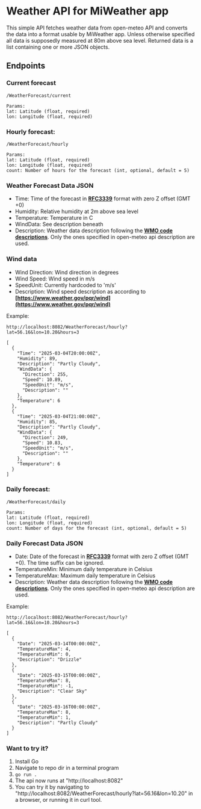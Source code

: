 # Weather API for MiWeather app

This simple API fetches weather data from open-meteo API and converts the data into a format usable by MiWeather app. Unless otherwise specified all data is supposedly measured at 80m above sea level. Returned data is a list containing one or more JSON objects.

## Endpoints

### Current forecast

```
/WeatherForecast/current

Params:
lat: Latitude (float, required)
lon: Longitude (float, required)
```


### Hourly forecast:
```
/WeatherForecast/hourly

Params:
lat: Latitude (float, required)
lon: Longitude (float, required)
count: Number of hours for the forecast (int, optional, default = 5)
```

### Weather Forecast Data JSON
- Time: Time of the forecast in **[RFC3339](https://www.rfc-editor.org/rfc/rfc3339.html)** format with zero Z offset (GMT +0)
- Humidity: Relative humidity at 2m above sea level
- Temperature: Temperature in C
- WindData: See description beneath
- Description: Weather data description following the **[WMO code descriptions](https://open-meteo.com/en/docs#weather_variable_documentation)**. Only the ones specified in open-meteo api description are used.

### Wind data 
- Wind Direction: Wind direction in degrees
- Wind Speed: Wind speed in m/s
- SpeedUnit: Currently hardcoded to 'm/s'
- Description: Wind speed description as according to **[https://www.weather.gov/pqr/wind](https://www.weather.gov/pqr/wind)**

Example:
```
http://localhost:8082/WeatherForecast/hourly?lat=56.16&lon=10.20&hours=3

[
  {
    "Time": "2025-03-04T20:00:00Z",
    "Humidity": 89,
    "Description": "Partly Cloudy",
    "WindData": {
      "Direction": 255,
      "Speed": 10.89,
      "SpeedUnit": "m/s",
      "Description": ""
    },
    "Temperature": 6
  },
  {
    "Time": "2025-03-04T21:00:00Z",
    "Humidity": 85,
    "Description": "Partly Cloudy",
    "WindData": {
      "Direction": 249,
      "Speed": 10.83,
      "SpeedUnit": "m/s",
      "Description": ""
    },
    "Temperature": 6
  }
]
```

### Daily forecast:

```
/WeatherForecast/daily

Params:
lat: Latitude (float, required)
lon: Longitude (float, required)
count: Number of days for the forecast (int, optional, default = 5)
```

### Daily Forecast Data JSON
- Date: Date of the forecast in **[RFC3339](https://www.rfc-editor.org/rfc/rfc3339.html)** format with zero Z offset (GMT +0). The time suffix can be ignored.
- TemperatureMin: Minimum daily temperature in Celsius
- TemperatureMax: Maximum daily temperature in Celsius
- Description: Weather data description following the **[WMO code descriptions](https://open-meteo.com/en/docs#weather_variable_documentation)**. Only the ones specified in open-meteo api description are used.

Example:
```
http://localhost:8082/WeatherForecast/hourly?lat=56.16&lon=10.20&hours=3

[
  {
    "Date": "2025-03-14T00:00:00Z",
    "TemperatureMax": 4,
    "TemperatureMin": 0,
    "Description": "Drizzle"
  },
  {
    "Date": "2025-03-15T00:00:00Z",
    "TemperatureMax": 8,
    "TemperatureMin": -1,
    "Description": "Clear Sky"
  },
  {
    "Date": "2025-03-16T00:00:00Z",
    "TemperatureMax": 8,
    "TemperatureMin": 1,
    "Description": "Partly Cloudy"
  }
]
```


### Want to try it?

1. Install Go
2. Navigate to repo dir in a terminal program
3. `go run . `
4. The api now runs at "http://localhost:8082"
5. You can try it by navigating to "http://localhost:8082/WeatherForecast/hourly?lat=56.16&lon=10.20" in a browser, or running it in curl tool.

